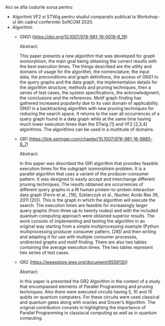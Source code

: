 Aici se afla codurile sursa pentru:
 - Algoritmii VF2 si STWig pentru studiul comparativ publicat la Workshop-ul din cadrul conferintei SoftCOM 2020.
 - Algoritmii:
    * GNS1 (https://doi.org/10.1007/978-981-19-0019-8_19)
      
      Abstract:
      
      This paper presents a new algorithm that was developed for graph isomorphism, the main goal being obtaining the correct results with the best execution times. The things described are the utility and domains of usage for the algorithm, the nomenclature, the input data, the preconditions and graph definitions, the access of GNS1 to the query graphs and the data graph, the implementation details for the algorithm structure, methods and pruning techniques, then a series of test cases, the system specifications, the acknowledgment, the conclusions and the references. Motif graph finding has gathered increased popularity due to its vast domain of applicability. GNS1 is a backtracking algorithm with new pruning techniques for reducing the search space. It returns to the user all occurrences of a query graph found in a data graph while at the same time having much lower execution times than the STwig [1] and VF2 [2,3,4] algorithms. The algorithms can be used in a multitude of domains.
      
    * GR1 (https://link.springer.com/chapter/10.1007/978-981-16-9885-9_7)

      Abstract:
      
      In this paper was described the GR1 algorithm that provides feasible execution times for the subgraph isomorphism problem. It is a parallel algorithm that uses a variant of the producer–consumer pattern. It was designed to easily accept and interchange different pruning techniques. The results obtained are occurrences of different query graphs in a RI human protein-to-protein interaction data graph (Ferro et al., [18], Szklarczyk et al., Nucleic Acids Res 39, 2011 [20]). This is the graph in which the algorithm will execute the search. The execution times are feasible for increasingly larger query graphs (from three up to twenty nodes) and with the included quantum computing approach were obtained superior results. The work consists of implementing and testing the algorithm in an original way starting from a simple multiprocessing example (Python multiprocessing producer consumer pattern, [28]) and then writing and adapting it for use with multiple consumer processes, undirected graphs and motif finding. There are also two tables containing the average execution times. The two tables represent two series of test cases.

    * GR2 (https://ieeexplore.ieee.org/document/9559130)

      Abstract:

      In this paper is presented the GR2 Algorithm in the context of a study that encompassed elements of Parallel Programming and pruning techniques. Also there were executed circuits having 5, 10 and 15 qubits on quantum computers. For these circuits were used classical and quantum gates along with oracles and Grover’s Algorithm. The original contribution consists in highlighting the importance of Parallel Programming in classiscal computing as well as in quantum computing.

